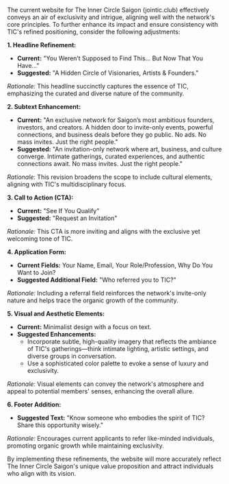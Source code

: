The current website for The Inner Circle Saigon (jointic.club) effectively conveys an air of exclusivity and intrigue, aligning well with the network's core principles. To further enhance its impact and ensure consistency with TIC's refined positioning, consider the following adjustments:

**1. Headline Refinement:**
- **Current:** "You Weren’t Supposed to Find This… But Now That You Have…"
- **Suggested:** "A Hidden Circle of Visionaries, Artists & Founders."

*Rationale:* This headline succinctly captures the essence of TIC, emphasizing the curated and diverse nature of the community.

**2. Subtext Enhancement:**
- **Current:** "An exclusive network for Saigon’s most ambitious founders, investors, and creators. A hidden door to invite-only events, powerful connections, and business deals before they go public. No ads. No mass invites. Just the right people."
- **Suggested:** "An invitation-only network where art, business, and culture converge. Intimate gatherings, curated experiences, and authentic connections await. No mass invites. Just the right people."

*Rationale:* This revision broadens the scope to include cultural elements, aligning with TIC's multidisciplinary focus.

**3. Call to Action (CTA):**
- **Current:** "See If You Qualify"
- **Suggested:** "Request an Invitation"

*Rationale:* This CTA is more inviting and aligns with the exclusive yet welcoming tone of TIC.

**4. Application Form:**
- **Current Fields:** Your Name, Email, Your Role/Profession, Why Do You Want to Join?
- **Suggested Additional Field:** "Who referred you to TIC?"

*Rationale:* Including a referral field reinforces the network's invite-only nature and helps trace the organic growth of the community.

**5. Visual and Aesthetic Elements:**
- **Current:** Minimalist design with a focus on text.
- **Suggested Enhancements:**
  - Incorporate subtle, high-quality imagery that reflects the ambiance of TIC's gatherings—think intimate lighting, artistic settings, and diverse groups in conversation.
  - Use a sophisticated color palette to evoke a sense of luxury and exclusivity.

*Rationale:* Visual elements can convey the network's atmosphere and appeal to potential members' senses, enhancing the overall allure.

**6. Footer Addition:**
- **Suggested Text:** "Know someone who embodies the spirit of TIC? Share this opportunity wisely."

*Rationale:* Encourages current applicants to refer like-minded individuals, promoting organic growth while maintaining exclusivity.

By implementing these refinements, the website will more accurately reflect The Inner Circle Saigon's unique value proposition and attract individuals who align with its vision.
